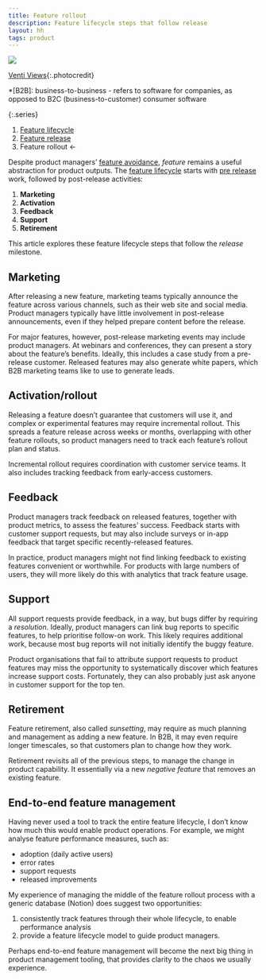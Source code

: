 ```yaml
---
title: Feature rollout
description: Feature lifecycle steps that follow release
layout: hh
tags: product
---
```


![](ship.jpg)

[Venti Views](https://unsplash.com/photos/1cqIcrWFQBI){:.photocredit}

*[B2B]: business-to-business - refers to software for companies, as opposed to B2C (business-to-customer) consumer software

{:.series}
1. [Feature lifecycle](feature-lifecycle)
2. [Feature release](feature-release)
3. Feature rollout ←

Despite product managers’ [feature avoidance](feature-lifecycle#avoidance), 
_feature_ remains a useful abstraction for product outputs.
The [feature lifecycle](feature-lifecycle) starts with [pre release](feature-release)
work, followed by post-release activities:

1. **Marketing**
2. **Activation**
3. **Feedback**
4. **Support**
5. **Retirement**

This article explores these feature lifecycle steps that follow the _release_ milestone.

## Marketing

After releasing a new feature, marketing teams typically announce the feature across various channels, such as their web site and social media.
Product managers typically have little involvement in post-release announcements, even if they helped prepare content before the release.

For major features, however, post-release marketing events may include product managers.
At webinars and conferences, they can present a story about the feature’s benefits.
Ideally, this includes a case study from a pre-release customer.
Released features may also generate white papers, which B2B marketing teams like to use to generate leads.

## Activation/rollout

Releasing a feature doesn’t guarantee that customers will use it, and complex or experimental features may require incremental rollout.
This spreads a feature release across weeks or months, overlapping with other feature rollouts, so product managers need to track each feature’s rollout plan and status.

Incremental rollout requires coordination with customer service teams.
It also includes tracking feedback from early-access customers.

## Feedback

Product managers track feedback on released features, together with product metrics, to assess the features’ success.
Feedback starts with customer support requests, but may also include surveys or in-app feedback that target specific recently-released features.

In practice, product managers might not find linking feedback to existing features convenient or worthwhile.
For products with large numbers of users, they will more likely do this with analytics that track feature usage.

## Support

All support requests provide feedback, in a way, but bugs differ by requiring a _resolution_.
Ideally, product managers can link bug reports to specific features, to help prioritise follow-on work.
This likely requires additional work, because most bug reports will not initially identify the buggy feature.

Product organisations that fail to attribute support requests to product features may miss the opportunity to systematically discover which features increase support costs.
Fortunately, they can also probably just ask anyone in customer support for the top ten.

## Retirement

Feature retirement, also called _sunsetting_, may require as much planning and management as adding a new feature.
In B2B, it may even require longer timescales, so that customers plan to change how they work.

Retirement revisits all of the previous steps, to manage the change in product capability.
It essentially via a new _negative feature_ that removes an existing feature.

## End-to-end feature management

Having never used a tool to track the entire feature lifecycle, I don’t know how much this would enable product operations.
For example, we might analyse feature performance measures, such as:

* adoption (daily active users)
* error rates
* support requests
* released improvements

My experience of managing the middle of the feature rollout process with a generic database (Notion) does suggest two opportunities:

1. consistently track features through their whole lifecycle, to enable performance analysis
2. provide a feature lifecycle model to guide product managers.

Perhaps end-to-end feature management will become the next big thing in product management tooling, that provides clarity to the chaos we usually experience.
